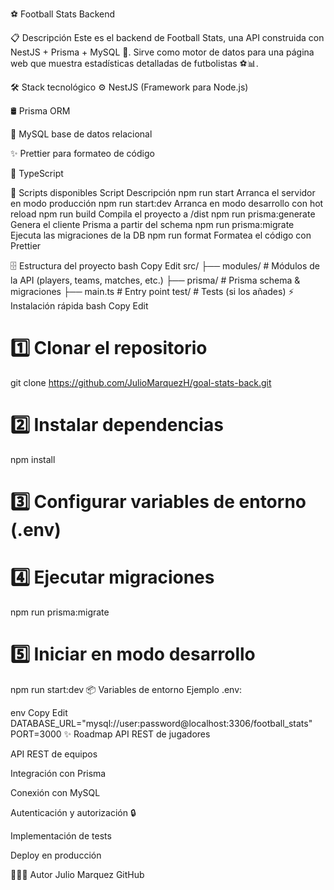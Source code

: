 ⚽️ Football Stats Backend




📋 Descripción
Este es el backend de Football Stats, una API construida con NestJS + Prisma + MySQL 🚀.
Sirve como motor de datos para una página web que muestra estadísticas detalladas de futbolistas ⚽️📊.

🛠️ Stack tecnológico
⚙️ NestJS (Framework para Node.js)

🛢️ Prisma ORM

🐬 MySQL base de datos relacional

✨ Prettier para formateo de código

📝 TypeScript

🚀 Scripts disponibles
Script	Descripción
npm run start	Arranca el servidor en modo producción
npm run start:dev	Arranca en modo desarrollo con hot reload
npm run build	Compila el proyecto a /dist
npm run prisma:generate	Genera el cliente Prisma a partir del schema
npm run prisma:migrate	Ejecuta las migraciones de la DB
npm run format	Formatea el código con Prettier

🗄️ Estructura del proyecto
bash
Copy
Edit
src/
├── modules/           # Módulos de la API (players, teams, matches, etc.)
├── prisma/            # Prisma schema & migraciones
├── main.ts            # Entry point
test/                  # Tests (si los añades)
⚡ Instalación rápida
bash
Copy
Edit
# 1️⃣ Clonar el repositorio
git clone https://github.com/JulioMarquezH/goal-stats-back.git

# 2️⃣ Instalar dependencias
npm install

# 3️⃣ Configurar variables de entorno (.env)

# 4️⃣ Ejecutar migraciones
npm run prisma:migrate

# 5️⃣ Iniciar en modo desarrollo
npm run start:dev
📦 Variables de entorno
Ejemplo .env:

env
Copy
Edit
DATABASE_URL="mysql://user:password@localhost:3306/football_stats"
PORT=3000
✨ Roadmap
 API REST de jugadores

 API REST de equipos

 Integración con Prisma

 Conexión con MySQL

 Autenticación y autorización 🔒

 Implementación de tests

 Deploy en producción

👨🏻‍💻 Autor
Julio Marquez
GitHub

